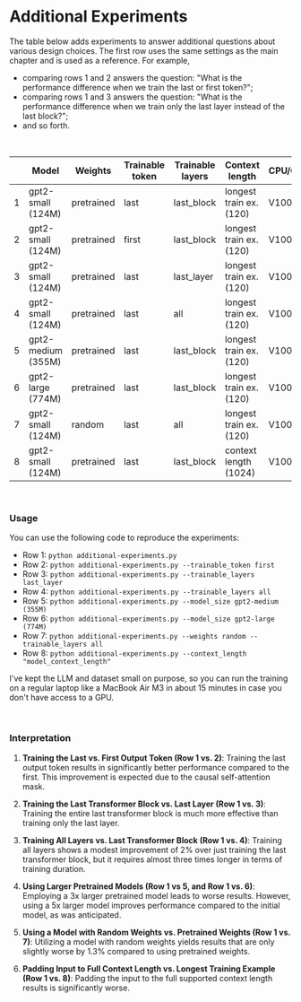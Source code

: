 # Additional Experiments

The table below adds experiments to answer additional questions about various design choices. The first row uses the same settings as the main chapter and is used as a reference.
For example, 

- comparing rows 1 and 2 answers the question: "What is the performance difference when we train the last or first token?";
- comparing rows 1 and 3 answers the question: "What is the performance difference when we train only the last layer instead of the last block?";
- and so forth.

&nbsp;

|   | Model              | Weights    | Trainable token | Trainable layers | Context length          | CPU/GPU | Training time | Training acc | Validation acc | Test acc |
|---|--------------------|------------|-----------------|------------------|-------------------------|---------|---------------|--------------|----------------|----------|
| 1 | gpt2-small (124M)  | pretrained | last            | last_block       | longest train ex. (120) | V100    | 0.39 min      | 96.63%       | 97.99%         | 94.33%   |
| 2 | gpt2-small (124M)  | pretrained | first           | last_block       | longest train ex. (120) | V100    | 0.37 min      | 78.46%       | 80.54%         | 75.00%   |
| 3 | gpt2-small (124M)  | pretrained | last            | last_layer       | longest train ex. (120) | V100    | 0.33 min      | 78.65%       | 87.25%         | 78.33%   |
| 4 | gpt2-small (124M)  | pretrained | last            | all              | longest train ex. (120) | V100    | 0.94 min      | 99.62%       | 96.64%         | 96.33%   |
| 5 | gpt2-medium (355M) | pretrained | last            | last_block       | longest train ex. (120) | V100    | 0.91 min      | 87.50%       | 51.01%         | 56.67%   |
| 6 | gpt2-large (774M)  | pretrained | last            | last_block       | longest train ex. (120) | V100    | 1.91 min      | 99.52%       | 98.66%         | 96.67%   |
| 7 | gpt2-small (124M)  | random     | last            | all              | longest train ex. (120) | V100    | 0.93 min      | 100%         | 97.32%         | 93.00%   |
| 8 | gpt2-small (124M)  | pretrained | last            | last_block       | context length (1024)   | V100    | 3.24 min      | 83.08%       | 87.92%         | 78.33%   |

&nbsp;

### Usage

You can use the following code to reproduce the experiments:

- Row 1: `python additional-experiments.py`
- Row 2: `python additional-experiments.py --trainable_token first` 
- Row 3: `python additional-experiments.py --trainable_layers last_layer`
- Row 4: `python additional-experiments.py --trainable_layers all`
- Row 5: `python additional-experiments.py --model_size gpt2-medium (355M)`
- Row 6: `python additional-experiments.py --model_size gpt2-large (774M)`
- Row 7: `python additional-experiments.py --weights random --trainable_layers all`
- Row 8: `python additional-experiments.py --context_length "model_context_length"`

I've kept the LLM and dataset small on purpose, so you can run the training on a regular laptop like a MacBook Air M3 in about 15 minutes in case you don't have access to a GPU.
  
&nbsp;

### Interpretation

1. **Training the Last vs. First Output Token (Row 1 vs. 2)**: Training the last output token results in significantly better performance compared to the first. This improvement is expected due to the causal self-attention mask.

2. **Training the Last Transformer Block vs. Last Layer (Row 1 vs. 3)**: Training the entire last transformer block is much more effective than training only the last layer.

3. **Training All Layers vs. Last Transformer Block (Row 1 vs. 4)**: Training all layers shows a modest improvement of 2% over just training the last transformer block, but it requires almost three times longer in terms of training duration.

4. **Using Larger Pretrained Models (Row 1 vs 5, and Row 1 vs. 6)**: Employing a 3x larger pretrained model leads to worse results. However, using a 5x larger model improves performance compared to the initial model, as was anticipated.

5. **Using a Model with Random Weights vs. Pretrained Weights (Row 1 vs. 7)**: Utilizing a model with random weights yields results that are only slightly worse by 1.3% compared to using pretrained weights.

6. **Padding Input to Full Context Length vs. Longest Training Example (Row 1 vs. 8)**: Padding the input to the full supported context length results is significantly worse.
